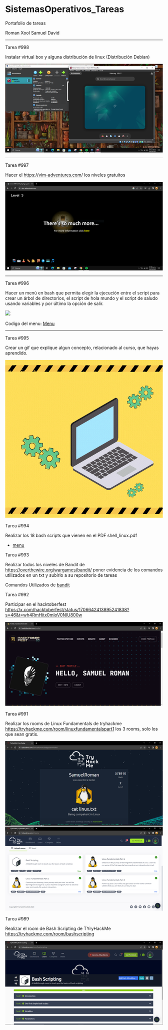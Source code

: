 # SistemasOperativos_Tareas
Portafolio de tareas

Roman Xool Samuel David
___________________________

Tarea #998

Instalar virtual box y alguna distribución de linux (Distribución Debian)

<a href="https://github.com/samuelroman1/SistemasOperativos_Tareas/blob/main/Debian12.PNG" target="_blank"> <img src="/Debian12.PNG"/></a>

___________________________

Tarea #997

Hacer el https://vim-adventures.com/ los niveles gratuitos

<a href="https://github.com/samuelroman1/SistemasOperativos_Tareas/blob/main/Vim%20Adventures%20lv3.PNG" target="_blank"> <img src="/Vim%20Adventures%20lv3.PNG"/></a>

___________________________

Tarea #996

Hacer un menú en bash que permita elegir la ejecución entre el script para crear un árbol de directorios, 
el script de hola mundo y el script de saludo usando variables y por último la opción de salir.

<a href="https://asciinema.org/a/34Ck13r3H5P2RgKpSXgOi90ju" target="_blank"><img src="https://asciinema.org/a/34Ck13r3H5P2RgKpSXgOi90ju.svg" /></a>

Codigo del menu:
<a href="https://github.com/samuelroman1/SistemasOperativos_Tareas/blob/main/menu.txt" target="_blank"> Menu</a>


___________________________

Tarea #995

Crear un gif que explique algun concepto, relacionado al curso, que hayas aprendido.

![Gifs](https://github.com/samuelroman1/SistemasOperativos_Tareas/blob/main/GifS.gif)


Tarea #994

Realizar los 18 bash scripts que vienen en el PDF shell_linux.pdf

  - [menu](./Menu-actualizado/menu.sh)

Tarea #993 

Realizar todos los niveles de Bandit de https://overthewire.org/wargames/bandit/ poner evidencia de los comandos utilizados en un txt y subirlo a su repositorio de tareas

Comandos Utilizados de 
<a href="https://github.com/samuelroman1/SistemasOperativos_Tareas/blob/main/TerminalBandit.txt" target="_blank"> bandit</a>

Tarea #992

Participar en el hacktoberfest https://x.com/hacktoberfest/status/1706642413895241838?s=46&t=wh4RmHitx0mloV0NlU800w

<a href="https://github.com/samuelroman1/SistemasOperativos_Tareas/blob/main/Hacktoberfest.PNG" target="_blank"> <img src="/Hacktoberfest.PNG" width="auto" height="auto"/></a>


Tarea #991 

Realizar los rooms de Linux Fundamentals de tryhackme https://tryhackme.com/room/linuxfundamentalspart1  los 3 rooms, solo los que sean gratis. 

<a href="https://github.com/samuelroman1/SistemasOperativos_Tareas/blob/main/TryhackmeLinux.PNG" target="_blank"> <img src="/TryhackmeLinux.PNG" width="auto" height="auto"/></a> <a href="https://github.com/samuelroman1/SistemasOperativos_Tareas/blob/main/myroms.PNG" target="_blank"> <img src="/myroms.PNG" width="auto" height="auto"/></a>

Tarea #989 

Realizar el room de Bash Scripting de TYryHackMe https://tryhackme.com/room/bashscripting

<a href="https://github.com/samuelroman1/SistemasOperativos_Tareas/blob/main/TryhackmeBash.PNG" target="_blank"> <img src="/TryhackmeBash.PNG" width="auto" height="auto"/></a>









